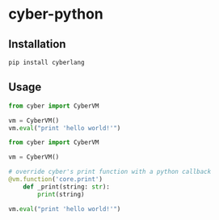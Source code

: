 # cyber-python

## Installation

```
pip install cyberlang
```

## Usage

```py
from cyber import CyberVM

vm = CyberVM()
vm.eval("print 'hello world!'")
```


```py
from cyber import CyberVM

vm = CyberVM()

# override cyber's print function with a python callback
@vm.function('core.print')
    def _print(string: str):
        print(string)

vm.eval("print 'hello world!'")
```